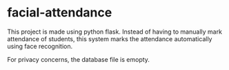 # facial-attendance
This project is made using python flask.
Instead of having to manually mark attendance of students, this system marks the attendance automatically using face recognition.

For privacy concerns, the database file is emopty.
